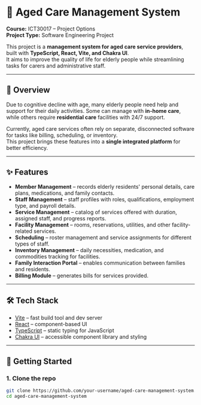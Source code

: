 # 🏥 Aged Care Management System

**Course:** ICT30017 – Project Options  
**Project Type:** Software Engineering Project  

This project is a **management system for aged care service providers**, built with **TypeScript, React, Vite, and Chakra UI**.  
It aims to improve the quality of life for elderly people while streamlining tasks for carers and administrative staff.  

---

## 📖 Overview

Due to cognitive decline with age, many elderly people need help and support for their daily activities. Some can manage with **in-home care**, while others require **residential care** facilities with 24/7 support.  

Currently, aged care services often rely on separate, disconnected software for tasks like billing, scheduling, or inventory.  
This project brings these features into a **single integrated platform** for better efficiency.  

---

## ✨ Features

- **Member Management** – records elderly residents' personal details, care plans, medications, and family contacts.  
- **Staff Management** – staff profiles with roles, qualifications, employment type, and payroll details.  
- **Service Management** – catalog of services offered with duration, assigned staff, and progress reports.  
- **Facility Management** – rooms, reservations, utilities, and other facility-related services.  
- **Scheduling** – roster management and service assignments for different types of staff.  
- **Inventory Management** – daily necessities, medication, and commodities tracking for facilities.  
- **Family Interaction Portal** – enables communication between families and residents.  
- **Billing Module** – generates bills for services provided.  

---

## 🛠️ Tech Stack

- [Vite](https://vitejs.dev/) – fast build tool and dev server  
- [React](https://react.dev/) – component-based UI  
- [TypeScript](https://www.typescriptlang.org/) – static typing for JavaScript  
- [Chakra UI](https://chakra-ui.com/) – accessible component library and styling  

---

## 🚀 Getting Started

### 1. Clone the repo
```bash
git clone https://github.com/your-username/aged-care-management-system.git
cd aged-care-management-system
